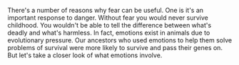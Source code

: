 There's a number of reasons why fear can be useful. One is it's an important
response to danger. Without fear you would never survive childhood. You
wouldn't be able to tell the difference between what's deadly and what's
harmless. In fact, emotions exist in animals due to evolutionary pressure. Our
ancestors who used emotions to help them solve problems of survival were more
likely to survive and pass their genes on. But let's take a closer look of what
emotions involve.
